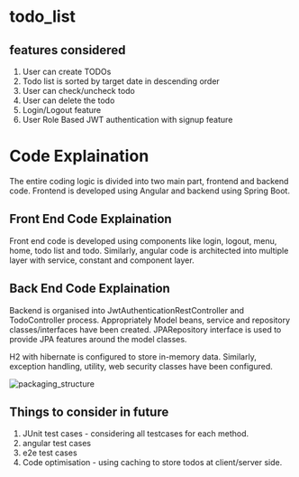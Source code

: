 # todo_list


## features considered
1. User can create TODOs
2. Todo list is sorted by target date in descending order
3. User can check/uncheck todo
4. User can delete the todo
5. Login/Logout feature
6. User Role Based JWT authentication with signup feature

# Code Explaination

The entire coding logic is divided into two main part, frontend and backend code. Frontend is developed using Angular and backend using Spring Boot. 

## Front End Code Explaination
Front end code is developed using components like login, logout, menu, home, todo list and todo.
Similarly, angular code is architected into multiple layer with service, constant and component layer.

## Back End Code Explaination
Backend is organised into JwtAuthenticationRestController and TodoController process. Appropriately Model beans, service and repository classes/interfaces have been created. JPARepository interface is used to provide JPA features around the model classes.

H2 with hibernate is configured to store in-memory data.
Similarly, exception handling, utility, web security classes have been configured.


![packaging_structure](https://user-images.githubusercontent.com/11914457/150404135-a71ca49f-5974-40dd-8ca6-ed271713231c.png)


## Things to consider in future
1. JUnit test cases - considering all testcases for each method.
2. angular test cases 
3. e2e test cases 
4. Code optimisation - using caching to store todos at client/server side.


